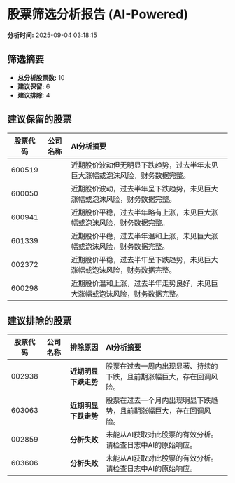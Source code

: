 # 股票筛选分析报告 (AI-Powered)

**分析时间:** 2025-09-04 03:18:15

## 筛选摘要

- **总分析股票数:** 10
- **建议保留:** 6
- **建议排除:** 4

## 建议保留的股票

| 股票代码 | 公司名称 | AI分析摘要 |
|:---:|:---:|:---|
| 600519 |  | 近期股价波动但无明显下跌趋势，过去半年未见巨大涨幅或泡沫风险，财务数据完整。 |
| 600050 |  | 近期股价波动，过去半年呈下跌趋势，未见巨大涨幅或泡沫风险，财务数据完整。 |
| 600941 |  | 近期股价平稳，过去半年略有上涨，未见巨大涨幅或泡沫风险，财务数据完整。 |
| 601339 |  | 近期股价平稳，过去半年温和上涨，未见巨大涨幅或泡沫风险，财务数据完整。 |
| 002372 |  | 近期股价平稳，过去半年呈下跌趋势，未见巨大涨幅或泡沫风险，财务数据完整。 |
| 600298 |  | 近期股价温和上涨，过去半年走势良好，未见巨大涨幅或泡沫风险，财务数据完整。 |

## 建议排除的股票

| 股票代码 | 公司名称 | 排除原因 | AI分析摘要 |
|:---:|:---:|:---:|:---|
| 002938 |  | **近期明显下跌走势** | 股票在过去一周内出现显著、持续的下跌，且前期涨幅巨大，存在回调风险。 |
| 603063 |  | **近期明显下跌走势** | 股票在过去一个月内出现明显下跌趋势，且前期涨幅巨大，存在回调风险。 |
| 002859 |  | **分析失败** | 未能从AI获取对此股票的有效分析。请检查日志中AI的原始响应。 |
| 603606 |  | **分析失败** | 未能从AI获取对此股票的有效分析。请检查日志中AI的原始响应。 |
